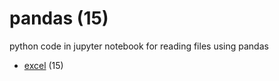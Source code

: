 # pandas (15)
python code in jupyter notebook for reading files using pandas

+ [excel](excel/README.md) (15)
